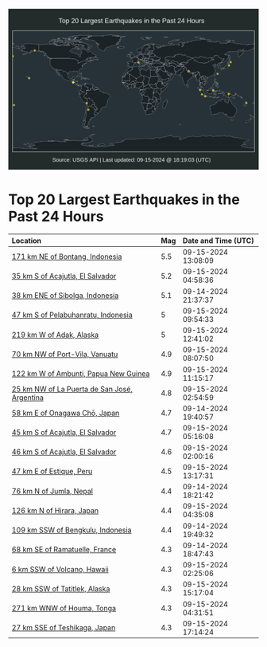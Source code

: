 ![Map](./map.png)

# Top 20 Largest Earthquakes in the Past 24 Hours

| Location | Mag | Date and Time (UTC) |
|:---|:---|:---|
| [171 km NE of Bontang, Indonesia](https://earthquake.usgs.gov/earthquakes/eventpage/us7000ne1t) | 5.5 | 09-15-2024 13:08:09 |
| [35 km S of Acajutla, El Salvador](https://earthquake.usgs.gov/earthquakes/eventpage/us7000ndx1) | 5.2 | 09-15-2024 04:58:36 |
| [38 km ENE of Sibolga, Indonesia](https://earthquake.usgs.gov/earthquakes/eventpage/us7000ndur) | 5.1 | 09-14-2024 21:37:37 |
| [47 km S of Pelabuhanratu, Indonesia](https://earthquake.usgs.gov/earthquakes/eventpage/us7000ne03) | 5 | 09-15-2024 09:54:33 |
| [219 km W of Adak, Alaska](https://earthquake.usgs.gov/earthquakes/eventpage/us7000ne1l) | 5 | 09-15-2024 12:41:02 |
| [70 km NW of Port-Vila, Vanuatu](https://earthquake.usgs.gov/earthquakes/eventpage/us7000ndzi) | 4.9 | 09-15-2024 08:07:50 |
| [122 km W of Ambunti, Papua New Guinea](https://earthquake.usgs.gov/earthquakes/eventpage/us7000ne10) | 4.9 | 09-15-2024 11:15:17 |
| [25 km NW of La Puerta de San José, Argentina](https://earthquake.usgs.gov/earthquakes/eventpage/us7000ndvy) | 4.8 | 09-15-2024 02:54:59 |
| [58 km E of Onagawa Chō, Japan](https://earthquake.usgs.gov/earthquakes/eventpage/us7000nduc) | 4.7 | 09-14-2024 19:40:57 |
| [45 km S of Acajutla, El Salvador](https://earthquake.usgs.gov/earthquakes/eventpage/us7000ndxj) | 4.7 | 09-15-2024 05:16:08 |
| [46 km S of Acajutla, El Salvador](https://earthquake.usgs.gov/earthquakes/eventpage/us7000ndvl) | 4.6 | 09-15-2024 02:00:16 |
| [47 km E of Estique, Peru](https://earthquake.usgs.gov/earthquakes/eventpage/us7000ne1v) | 4.5 | 09-15-2024 13:17:31 |
| [76 km N of Jumla, Nepal](https://earthquake.usgs.gov/earthquakes/eventpage/us7000ndu2) | 4.4 | 09-14-2024 18:21:42 |
| [126 km N of Hirara, Japan](https://earthquake.usgs.gov/earthquakes/eventpage/us7000ndwr) | 4.4 | 09-15-2024 04:35:08 |
| [109 km SSW of Bengkulu, Indonesia](https://earthquake.usgs.gov/earthquakes/eventpage/us7000ndue) | 4.4 | 09-14-2024 19:49:32 |
| [68 km SE of Ramatuelle, France](https://earthquake.usgs.gov/earthquakes/eventpage/us7000ndu7) | 4.3 | 09-14-2024 18:47:43 |
| [6 km SSW of Volcano, Hawaii](https://earthquake.usgs.gov/earthquakes/eventpage/hv74460211) | 4.3 | 09-15-2024 02:25:06 |
| [28 km SSW of Tatitlek, Alaska](https://earthquake.usgs.gov/earthquakes/eventpage/ak024bwl81gj) | 4.3 | 09-15-2024 15:17:04 |
| [271 km WNW of Houma, Tonga](https://earthquake.usgs.gov/earthquakes/eventpage/us7000ndwt) | 4.3 | 09-15-2024 04:31:51 |
| [27 km SSE of Teshikaga, Japan](https://earthquake.usgs.gov/earthquakes/eventpage/us7000ne3a) | 4.3 | 09-15-2024 17:14:24 |
